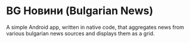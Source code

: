 # BG Новини (Bulgarian News)

A simple Android app, written in native code, that aggregates news from various bulgarian news sources and displays them as a grid.